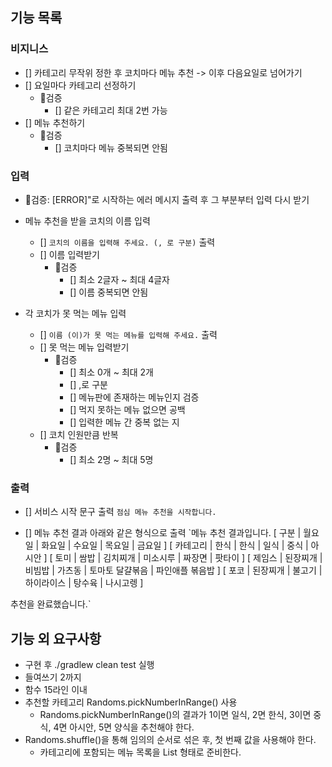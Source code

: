 ## 기능 목록

### 비지니스

- [] 카테고리 무작위 정한 후 코치마다 메뉴 추천 -> 이후 다음요일로 넘어가기
- [] 요일마다 카테고리 선정하기
    - 🚨검증
        - [] 같은 카테고리 최대 2번 가능
- [] 메뉴 추천하기
    - 🚨검증
        - [] 코치마다 메뉴 중복되면 안됨

### 입력

- 🚨검증: [ERROR]"로 시작하는 에러 메시지 출력 후 그 부분부터 입력 다시 받기

- 메뉴 추천을 받을 코치의 이름 입력
    - [] `코치의 이름을 입력해 주세요. (, 로 구분)` 출력
    - [] 이름 입력받기
        - 🚨검증
            - [] 최소 2글자 ~ 최대 4글자
            - [] 이름 중복되면 안됨

- 각 코치가 못 먹는 메뉴 입력
    - [] `이름 (이)가 못 먹는 메뉴를 입력해 주세요.` 출력
    - [] 못 먹는 메뉴 입력받기
        - 🚨검증
            - [] 최소 0개 ~ 최대 2개
            - [] ,로 구분
            - [] 메뉴판에 존재하는 메뉴인지 검증
            - [] 먹지 못하는 메뉴 없으면 공백
            - [] 입력한 메뉴 간 중복 없는 지
    - [] 코치 인원만큼 반복
        - 🚨검증
            - [] 최소 2명 ~  최대 5명

### 출력

- [] 서비스 시작 문구 출력 `점심 메뉴 추천을 시작합니다.`

- [] 메뉴 추천 결과 아래와 같은 형식으로 출력
  `메뉴 추천 결과입니다.
  [ 구분 | 월요일 | 화요일 | 수요일 | 목요일 | 금요일 ]
  [ 카테고리 | 한식 | 한식 | 일식 | 중식 | 아시안 ]
  [ 토미 | 쌈밥 | 김치찌개 | 미소시루 | 짜장면 | 팟타이 ]
  [ 제임스 | 된장찌개 | 비빔밥 | 가츠동 | 토마토 달걀볶음 | 파인애플 볶음밥 ]
  [ 포코 | 된장찌개 | 불고기 | 하이라이스 | 탕수육 | 나시고렝 ]

추천을 완료했습니다.`

## 기능 외 요구사항

- 구현 후 ./gradlew clean test 실행
- 들여쓰기 2까지
- 함수 15라인 이내
- 추천할 카테고리 Randoms.pickNumberInRange() 사용
    - Randoms.pickNumberInRange()의 결과가
      1이면 일식, 2면 한식, 3이면 중식, 4면 아시안, 5면 양식을 추천해야 한다.
- Randoms.shuffle()을 통해 임의의 순서로 섞은 후,
  첫 번째 값을 사용해야 한다.
    - 카테고리에 포함되는 메뉴 목록을 List<String> 형태로 준비한다.
